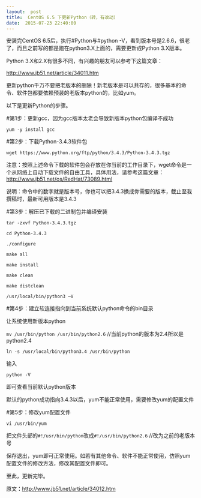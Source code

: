 ```yaml
---
layout:  post
title:  CentOS 6.5 下更新Python（转，有改动）
date:  2015-07-23 22:40:00
---
```


安装完CentOS 6.5后，执行#Python与#python -V，看到版本号是2.6.6，很老了，而且之前写的都是跑在python3.X上面的，需要更新成Python 3.X版本。

Python 3.X和2.X有很多不同，有兴趣的朋友可以参考下这篇文章： 

http://www.jb51.net/article/34011.htm

更新python千万不要把老版本的删除！新老版本是可以共存的，很多基本的命令、软件包都要依赖预装的老版本python的，比如yum。 


以下是更新Python的步骤。

#第1步：更新gcc，因为gcc版本太老会导致新版本python包编译不成功 

`yum -y install gcc` 

#第2步：下载Python-3.4.3软件包 

`wget https://www.python.org/ftp/python/3.4.3/Python-3.4.3.tgz`

注意：按照上述命令下载的软件包会存放在你当前的工作目录下，wget命令是一个从网络上自动下载文件的自由工具，具体用法，请参考这篇文章：http://www.jb51.net/os/RedHat/73089.html 

说明：命令中的数字就是版本号，你也可以把3.4.3换成你需要的版本，截止至我撰稿时，最新可用版本是3.4.3 

#第3步：解压已下载的二进制包并编译安装 

`tar -zxvf Python-3.4.3.tgz`

`cd Python-3.4.3` 

`./configure`

`make all`

`make install` 

`make clean` 

`make distclean` 

`/usr/local/bin/python3 –V `

#第4步：建立软连接指向到当前系统默认python命令的bin目录

让系统使用新版本python 

`mv /usr/bin/python /usr/bin/python2.6` //当前python的版本为2.4所以是python2.4 

`ln -s /usr/local/bin/python3.4 /usr/bin/python` 

输入

`python -V`

即可查看当前默认python版本 

默认的python成功指向3.4.3以后，yum不能正常使用，需要修改yum的配置文件 


#第5步：修改yum配置文件 

`vi /usr/bin/yum` 

把文件头部的`#!/usr/bin/python`改成`#!/usr/bin/python2.6` //改为之前的老版本号 

保存退出，yum即可正常使用。如若有其他命令、软件不能正常使用，仿照yum配置文件的修改方法，修改其配置文件即可。 

至此，更新完毕。

原文：http://www.jb51.net/article/34012.htm
